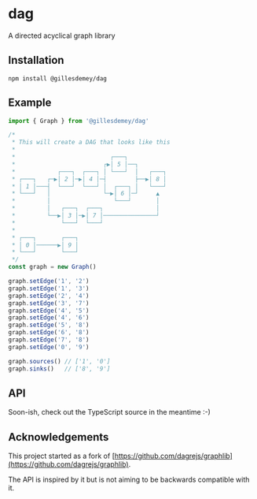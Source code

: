 # dag

A directed acyclical graph library

## Installation

`npm install @gillesdemey/dag`

## Example

```javascript
import { Graph } from '@gillesdemey/dag'

/*
 * This will create a DAG that looks like this
 *
 *                           ┌───┐
 *                         ┌▶│ 5 │──┐
 *            ┌───┐  ┌───┐ │ └───┘  │   ┌───┐
 * ┌───┐   ┌─▶│ 2 │─▶│ 4 │─┤        ├──▶│ 8 │
 * │ 1 │───┤  └───┘  └───┘ │  ┌───┐ │   └───┘
 * └───┘   │               └─▶│ 6 │─┘     ▲
 *         │                  └───┘       │
 *         │   ┌───┐  ┌───┐               │
 *         └──▶│ 3 │─▶│ 7 │───────────────┘
 *             └───┘  └───┘
 *
 * ┌───┐       ┌───┐
 * │ 0 │──────▶│ 9 │
 * └───┘       └───┘
 */
const graph = new Graph()

graph.setEdge('1', '2')
graph.setEdge('1', '3')
graph.setEdge('2', '4')
graph.setEdge('3', '7')
graph.setEdge('4', '5')
graph.setEdge('4', '6')
graph.setEdge('5', '8')
graph.setEdge('6', '8')
graph.setEdge('7', '8')
graph.setEdge('0', '9')

graph.sources() // ['1', '0']
graph.sinks()   // ['8', '9']

```

## API

Soon-ish, check out the TypeScript source in the meantime :-)

## Acknowledgements

This project started as a fork of [https://github.com/dagrejs/graphlib](https://github.com/dagrejs/graphlib).

The API is inspired by it but is not aiming to be backwards compatible with it.
